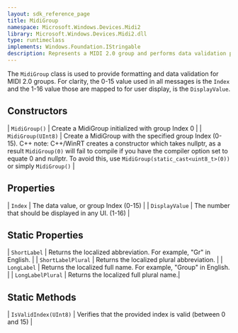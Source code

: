 ```yaml
---
layout: sdk_reference_page
title: MidiGroup
namespace: Microsoft.Windows.Devices.Midi2
library: Microsoft.Windows.Devices.Midi2.dll
type: runtimeclass
implements: Windows.Foundation.IStringable
description: Represents a MIDI 2.0 group and performs data validation per the specification
---
```


The `MidiGroup` class is used to provide formatting and data validation for MIDI 2.0 groups. For clarity, the 0-15 value used in all messages is the `Index` and the 1-16 value those are mapped to for user display, is the `DisplayValue`.

## Constructors

| `MidiGroup()` | Create a MidiGroup initialized with group Index 0 |
| `MidiGroup(UInt8)` | Create a MidiGroup with the specified group Index (0-15). C++ note: C++/WinRT creates a constructor which takes nullptr, as a result `MidiGroup(0)` will fail to compile if you have the compiler option set to equate 0 and nullptr. To avoid this, use `MidiGroup(static_cast<uint8_t>(0))` or simply `MidiGroup()` |

## Properties

| `Index` | The data value, or group Index (0-15) |
| `DisplayValue` | The number that should be displayed in any UI. (1-16) |

## Static Properties

| `ShortLabel` | Returns the localized abbreviation. For example, "Gr" in English. |
| `ShortLabelPlural` | Returns the localized plural abbreviation. |
| `LongLabel` | Returns the localized full name. For example, "Group" in English. |
| `LongLabelPlural` | Returns the localized full plural name.|

## Static Methods

| `IsValidIndex(UInt8)` | Verifies that the provided index is valid (between 0 and 15) |
